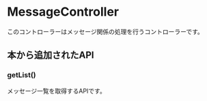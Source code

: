 # MessageController

このコントローラーはメッセージ関係の処理を行うコントローラーです。

## 本から追加されたAPI

### getList() 

メッセージ一覧を取得するAPIです。
